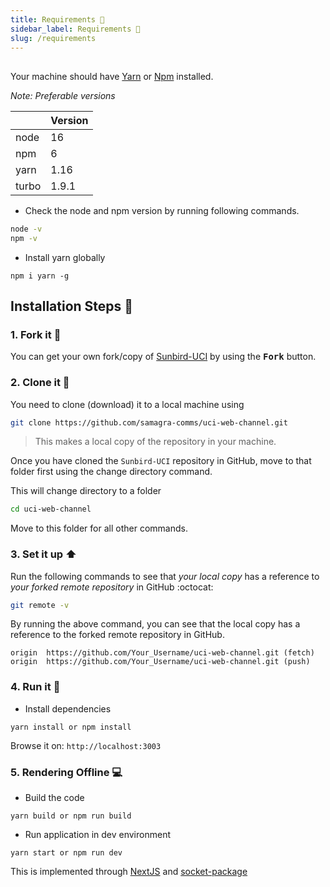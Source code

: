 ```yaml
---
title: Requirements 📜
sidebar_label: Requirements 📜
slug: /requirements
---
```


<head>
  <title>Requirements 📜</title>
</head>

##

Your machine should have [Yarn](https://classic.yarnpkg.com/en/docs/install/#windows-stable) or [Npm](https://docs.npmjs.com/downloading-and-installing-node-js-and-npm) installed.

_Note: Preferable versions_

|       | Version |
| ----- | ------- |
| node  | 16      |
| npm   | 6       |
| yarn  | 1.16    |
| turbo | 1.9.1   |

- Check the node and npm version by running following commands.

```sh
node -v
npm -v
```

- Install yarn globally

```
npm i yarn -g
```

## Installation Steps :walking:

### 1. Fork it :fork_and_knife:

You can get your own fork/copy of [Sunbird-UCI](https://github.com/samagra-comms/uci-web-channel) by using the <kbd><b>Fork</b></kbd> button.

### 2. Clone it :busts_in_silhouette:

You need to clone (download) it to a local machine using

```sh
git clone https://github.com/samagra-comms/uci-web-channel.git
```

> This makes a local copy of the repository in your machine.

Once you have cloned the `Sunbird-UCI` repository in GitHub, move to that folder first using the change directory command.

This will change directory to a folder

```sh
cd uci-web-channel
```

Move to this folder for all other commands.

### 3. Set it up :arrow_up:

Run the following commands to see that _your local copy_ has a reference to _your forked remote repository_ in GitHub :octocat:

```sh
git remote -v
```

By running the above command, you can see that the local copy has a reference to the forked remote repository in GitHub.

```
origin  https://github.com/Your_Username/uci-web-channel.git (fetch)
origin  https://github.com/Your_Username/uci-web-channel.git (push)
```

### 4. Run it :checkered_flag:

- Install dependencies

```
yarn install or npm install 
```

Browse it on: ```http://localhost:3003```

### 5. Rendering Offline 💻

- Build the code

```
yarn build or npm run build 
```

- Run application in dev environment

```
yarn start or npm run dev 
```

This is implemented through [NextJS](nextjs.org) and [socket-package](https://www.npmjs.com/package/socket-package)
